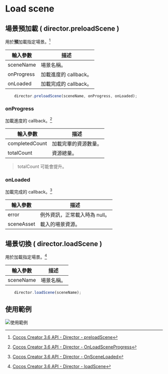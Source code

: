 # **Load scene**

## **場景預加載 ( director.preloadScene )**

用於**預**加載指定場景。[^note1]

| 輸入參數   | 描述                  |
| ---------- | --------------------- |
| sceneName  | 場景名稱。            |
| onProgress | 加載進度的 callback。 |
| onLoaded   | 加載完成的 callback。 |

```TypeScript
    director.preloadScene(sceneName, onProgress, onLoaded);
```

### **onProgress**

加載進度的 callback。[^note2]

| 輸入參數       | 描述                 |
| -------------- | -------------------- |
| completedCount | 加載完畢的資源數量。 |
| totalCount     | 資源總量。           |

> totalCount 可能會提升。

### **onLoaded**

加載完成的 callback。[^note3]

| 輸入參數   | 描述                          |
| ---------- | ----------------------------- |
| error      | 例外資訊，正常載入時為 null。 |
| sceneAsset | 載入的場景資源。              |

## **場景切換 ( director.loadScene )**

用於加載指定場景。[^note4]

| 輸入參數  | 描述       |
| --------- | ---------- |
| sceneName | 場景名稱。 |

```TypeScript
    director.loadScene(sceneName);
```

## **使用範例**

![使用範例](/webgame-engine/assets/load-scene/example.png)

[^note1]: [Cocos Creator 3.6 API - Director - preloadScene](https://docs.cocos.com/creator/3.6/api/en/class/Director?id=preloadScene)
[^note2]: [Cocos Creator 3.6 API - Director - OnLoadSceneProgress](https://docs.cocos.com/creator/3.6/api/en/namespace/Director?id=OnLoadSceneProgress)
[^note3]: [Cocos Creator 3.6 API - Director - OnSceneLoaded](https://docs.cocos.com/creator/3.6/api/zh/namespace/Director?id=OnSceneLoaded)
[^note4]: [Cocos Creator 3.6 API - Director - loadScene](https://docs.cocos.com/creator/3.6/api/en/class/Director?id=loadScene)

